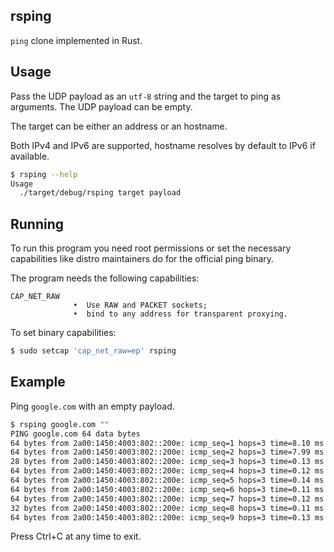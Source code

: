 ## rsping

`ping` clone implemented in Rust.


## Usage

Pass the UDP payload as an `utf-8` string and the target to ping as arguments. The UDP payload can be empty.

The target can be either an address or an hostname.

Both IPv4 and IPv6 are supported, hostname resolves by default to IPv6 if available.
```sh
$ rsping --help
Usage
  ./target/debug/rsping target payload
```

## Running

To run this program you need root permissions or set the necessary capabilities like distro maintainers do for the official ping binary.

The program needs the following capabilities:
```
CAP_NET_RAW
              •  Use RAW and PACKET sockets;
              •  bind to any address for transparent proxying.
```

To set binary capabilities:
```sh
$ sudo setcap 'cap_net_raw=ep' rsping
```

## Example

Ping `google.com` with an empty payload.
```sh
$ rsping google.com "" 
PING google.com 64 data bytes
64 bytes from 2a00:1450:4003:802::200e: icmp_seq=1 hops=3 time=8.10 ms
64 bytes from 2a00:1450:4003:802::200e: icmp_seq=2 hops=3 time=7.99 ms
28 bytes from 2a00:1450:4003:802::200e: icmp_seq=3 hops=3 time=0.13 ms
64 bytes from 2a00:1450:4003:802::200e: icmp_seq=4 hops=3 time=0.12 ms
64 bytes from 2a00:1450:4003:802::200e: icmp_seq=5 hops=3 time=0.14 ms
64 bytes from 2a00:1450:4003:802::200e: icmp_seq=6 hops=3 time=0.11 ms
64 bytes from 2a00:1450:4003:802::200e: icmp_seq=7 hops=3 time=0.12 ms
32 bytes from 2a00:1450:4003:802::200e: icmp_seq=8 hops=3 time=0.11 ms
64 bytes from 2a00:1450:4003:802::200e: icmp_seq=9 hops=3 time=0.13 ms
```

Press Ctrl+C at any time to exit.
